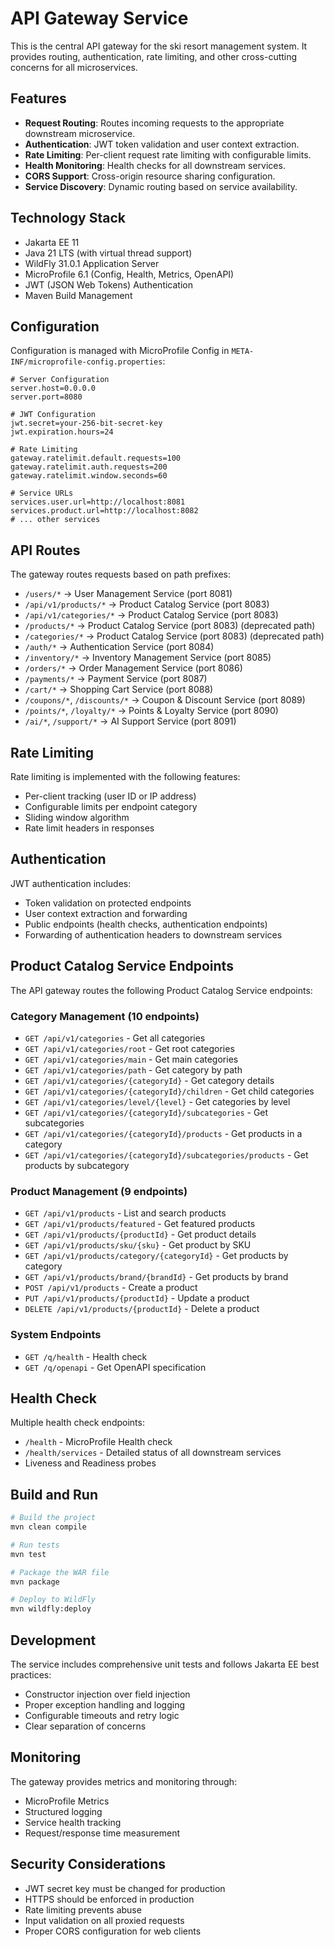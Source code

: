 # API Gateway Service

This is the central API gateway for the ski resort management system. It provides routing, authentication, rate limiting, and other cross-cutting concerns for all microservices.

## Features

- **Request Routing**: Routes incoming requests to the appropriate downstream microservice.
- **Authentication**: JWT token validation and user context extraction.
- **Rate Limiting**: Per-client request rate limiting with configurable limits.
- **Health Monitoring**: Health checks for all downstream services.
- **CORS Support**: Cross-origin resource sharing configuration.
- **Service Discovery**: Dynamic routing based on service availability.

## Technology Stack

- Jakarta EE 11
- Java 21 LTS (with virtual thread support)
- WildFly 31.0.1 Application Server
- MicroProfile 6.1 (Config, Health, Metrics, OpenAPI)
- JWT (JSON Web Tokens) Authentication
- Maven Build Management

## Configuration

Configuration is managed with MicroProfile Config in `META-INF/microprofile-config.properties`:

```properties
# Server Configuration
server.host=0.0.0.0
server.port=8080

# JWT Configuration
jwt.secret=your-256-bit-secret-key
jwt.expiration.hours=24

# Rate Limiting
gateway.ratelimit.default.requests=100
gateway.ratelimit.auth.requests=200
gateway.ratelimit.window.seconds=60

# Service URLs
services.user.url=http://localhost:8081
services.product.url=http://localhost:8082
# ... other services
```

## API Routes

The gateway routes requests based on path prefixes:

- `/users/*` → User Management Service (port 8081)
- `/api/v1/products/*` → Product Catalog Service (port 8083)
- `/api/v1/categories/*` → Product Catalog Service (port 8083)
- `/products/*` → Product Catalog Service (port 8083) (deprecated path)
- `/categories/*` → Product Catalog Service (port 8083) (deprecated path)
- `/auth/*` → Authentication Service (port 8084)
- `/inventory/*` → Inventory Management Service (port 8085)
- `/orders/*` → Order Management Service (port 8086)
- `/payments/*` → Payment Service (port 8087)
- `/cart/*` → Shopping Cart Service (port 8088)
- `/coupons/*`, `/discounts/*` → Coupon & Discount Service (port 8089)
- `/points/*`, `/loyalty/*` → Points & Loyalty Service (port 8090)
- `/ai/*`, `/support/*` → AI Support Service (port 8091)

## Rate Limiting

Rate limiting is implemented with the following features:

- Per-client tracking (user ID or IP address)
- Configurable limits per endpoint category
- Sliding window algorithm
- Rate limit headers in responses

## Authentication

JWT authentication includes:

- Token validation on protected endpoints
- User context extraction and forwarding
- Public endpoints (health checks, authentication endpoints)
- Forwarding of authentication headers to downstream services

## Product Catalog Service Endpoints

The API gateway routes the following Product Catalog Service endpoints:

### Category Management (10 endpoints)

- `GET /api/v1/categories` - Get all categories
- `GET /api/v1/categories/root` - Get root categories
- `GET /api/v1/categories/main` - Get main categories
- `GET /api/v1/categories/path` - Get category by path
- `GET /api/v1/categories/{categoryId}` - Get category details
- `GET /api/v1/categories/{categoryId}/children` - Get child categories
- `GET /api/v1/categories/level/{level}` - Get categories by level
- `GET /api/v1/categories/{categoryId}/subcategories` - Get subcategories
- `GET /api/v1/categories/{categoryId}/products` - Get products in a category
- `GET /api/v1/categories/{categoryId}/subcategories/products` - Get products by subcategory

### Product Management (9 endpoints)

- `GET /api/v1/products` - List and search products
- `GET /api/v1/products/featured` - Get featured products
- `GET /api/v1/products/{productId}` - Get product details
- `GET /api/v1/products/sku/{sku}` - Get product by SKU
- `GET /api/v1/products/category/{categoryId}` - Get products by category
- `GET /api/v1/products/brand/{brandId}` - Get products by brand
- `POST /api/v1/products` - Create a product
- `PUT /api/v1/products/{productId}` - Update a product
- `DELETE /api/v1/products/{productId}` - Delete a product

### System Endpoints

- `GET /q/health` - Health check
- `GET /q/openapi` - Get OpenAPI specification

## Health Check

Multiple health check endpoints:

- `/health` - MicroProfile Health check
- `/health/services` - Detailed status of all downstream services
- Liveness and Readiness probes

## Build and Run

```bash
# Build the project
mvn clean compile

# Run tests
mvn test

# Package the WAR file
mvn package

# Deploy to WildFly
mvn wildfly:deploy
```

## Development

The service includes comprehensive unit tests and follows Jakarta EE best practices:

- Constructor injection over field injection
- Proper exception handling and logging
- Configurable timeouts and retry logic
- Clear separation of concerns

## Monitoring

The gateway provides metrics and monitoring through:

- MicroProfile Metrics
- Structured logging
- Service health tracking
- Request/response time measurement

## Security Considerations

- JWT secret key must be changed for production
- HTTPS should be enforced in production
- Rate limiting prevents abuse
- Input validation on all proxied requests
- Proper CORS configuration for web clients
